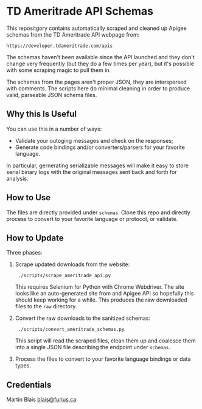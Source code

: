 # TD Ameritrade API Schemas

This repositgory contains automatically scraped and cleaned up Apigee schemas
from the TD Ameritrade API webpage from:

    https://developer.tdameritrade.com/apis

The schemas haven't been available since the API launched and they don't change
very frequently (but they do a few times per year), but it's possible with some
scraping magic to pull them in.

The schemas from the pages aren't proper JSON, they are interspersed with
comments. The scripts here do minimal cleaning in order to produce valid,
parseable JSON schema files.

## Why this Is Useful

You can use this in a number of ways:

- Validate your outoging messages and check on the responses;
- Generate code bindings and/or converters/parsers for your favorite language.

In particular, gernerating serializable messages will make it easy to store
serial binary logs with the original messages sent back and forth for analysis.

## How to Use

The files are directly provided under `schemas`. Clone this repo and directly
process to convert to your favorite language or protocol, or validate.

## How to Update

Three phases:

1. Scrape updated downloads from the website:

        ./scripts/scrape_ameritrade_api.py

   This requires Selenium for Python with Chrome Webdriver. The site looks like
   an auto-generated site from and Apigee API so hopefully this should keep
   working for a while. This produces the raw downloaded files to the `raw`
   directory.

2. Convert the raw downloads to the sanitized schemas:

        ./scripts/convert_ameritrade_schemas.py

   This script will read the scraped files, clean them up and coalesce them into
   a single JSON file describing the endpoint under `schemas`.

3. Process the files to convert to your favorite language bindings or data
   types.


## Credentials

Martin Blais <blais@furius.ca>
